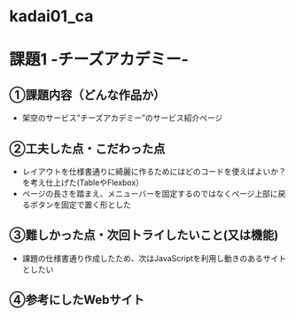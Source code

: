 # kadai01_ca

# 課題1 -チーズアカデミー-

## ①課題内容（どんな作品か）
- 架空のサービス”チーズアカデミー”のサービス紹介ページ

## ②工夫した点・こだわった点
- レイアウトを仕様書通りに綺麗に作るためにはどのコードを使えばよいか？を考え仕上げた(TableやFlexbox）
- ページの長さを踏まえ、メニューバーを固定するのではなくページ上部に戻るボタンを固定で置く形とした

## ③難しかった点・次回トライしたいこと(又は機能)
- 課題の仕様書通り作成したため、次はJavaScriptを利用し動きのあるサイトとしたい

## ④参考にしたWebサイト

